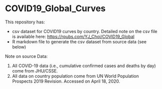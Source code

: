 # COVID19_Global_Curves
 
This repository has: 
- csv dataset for COVID19 curves by country. Detailed note on the csv file is available here: https://rpubs.com/YJ_Choi/COVID19_Global
- R markdown file to generate the csv dataset from source data (see below)

Note on source Data: 
1. All COVID-19 data (i.e., cumulative confirmed cases and deaths by day) come from JHU/CSSE. 
2. All data on country population come from UN World Population Prospects 2019 Revision. Accessed on April 18, 2020.